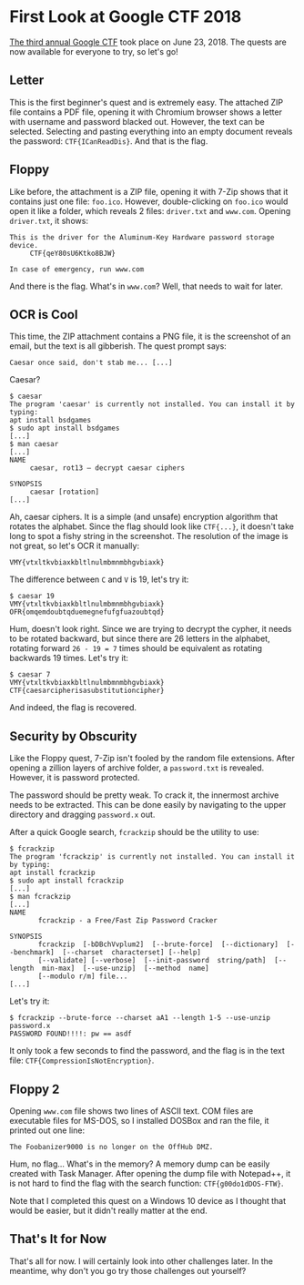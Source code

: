 # First Look at Google CTF 2018

[The third annual Google CTF](https://security.googleblog.com/2018/05/google-ctf-2018-is-here.html)
took place on June 23, 2018. The quests are now available for everyone to try,
so let's go!

## Letter

This is the first beginner's quest and is extremely easy. The attached ZIP file
contains a PDF file, opening it with Chromium browser shows a letter with
username and password blacked out. However, the text can be selected. Selecting
and pasting everything into an empty document reveals the password:
`CTF{ICanReadDis}`. And that is the flag.

## Floppy

Like before, the attachment is a ZIP file, opening it with 7-Zip shows that it
contains just one file: `foo.ico`. However, double-clicking on `foo.ico` would
open it like a folder, which reveals 2 files: `driver.txt` and `www.com`.
Opening `driver.txt`, it shows:

```
This is the driver for the Aluminum-Key Hardware password storage device.
     CTF{qeY80sU6Ktko8BJW}

In case of emergency, run www.com
```

And there is the flag. What's in `www.com`? Well, that needs to wait for
later.

## OCR is Cool

This time, the ZIP attachment contains a PNG file, it is the screenshot of an
email, but the text is all gibberish. The quest prompt says:

```
Caesar once said, don't stab me... [...]
```

Caesar?

```
$ caesar
The program 'caesar' is currently not installed. You can install it by typing:
apt install bsdgames
$ sudo apt install bsdgames
[...]
$ man caesar
[...]
NAME
     caesar, rot13 — decrypt caesar ciphers

SYNOPSIS
     caesar [rotation]
[...]
```

Ah, caesar ciphers. It is a simple (and unsafe) encryption algorithm that
rotates the alphabet. Since the flag should look like `CTF{...}`, it doesn't
take long to spot a fishy string in the screenshot. The resolution of the image
is not great, so let's OCR it manually:

```
VMY{vtxltkvbiaxkbltlnulmbmnmbhgvbiaxk}
```

The difference between `C` and `V` is 19, let's try it:

```
$ caesar 19
VMY{vtxltkvbiaxkbltlnulmbmnmbhgvbiaxk}
OFR{omqemdoubtqduemegnefufgfuazoubtqd}
```

Hum, doesn't look right. Since we are trying to decrypt the cypher, it needs
to be rotated backward, but since there are 26 letters in the alphabet,
rotating forward `26 - 19 = 7` times should be equivalent as rotating backwards
19 times. Let's try it:

```
$ caesar 7
VMY{vtxltkvbiaxkbltlnulmbmnmbhgvbiaxk}
CTF{caesarcipherisasubstitutioncipher}
```

And indeed, the flag is recovered.

## Security by Obscurity

Like the Floppy quest, 7-Zip isn't fooled by the random file extensions. After
opening a zillion layers of archive folder, a `password.txt` is revealed.
However, it is password protected.

The password should be pretty weak. To crack it, the innermost archive needs
to be extracted. This can be done easily by navigating to the upper directory
and dragging `password.x` out.

After a quick Google search, `fcrackzip` should be the utility to use:

```
$ fcrackzip
The program 'fcrackzip' is currently not installed. You can install it by typing:
apt install fcrackzip
$ sudo apt install fcrackzip
[...]
$ man fcrackzip
[...]
NAME
       fcrackzip - a Free/Fast Zip Password Cracker

SYNOPSIS
       fcrackzip  [-bDBchVvplum2]  [--brute-force]  [--dictionary]  [--benchmark]  [--charset  characterset] [--help]
       [--validate] [--verbose]  [--init-password  string/path]  [--length  min-max]  [--use-unzip]  [--method  name]
       [--modulo r/m] file...
[...]
```

Let's try it:

```
$ fcrackzip --brute-force --charset aA1 --length 1-5 --use-unzip password.x
PASSWORD FOUND!!!!: pw == asdf
```

It only took a few seconds to find the password, and the flag is in the text
file: `CTF{CompressionIsNotEncryption}`.

## Floppy 2

Opening `www.com` file shows two lines of ASCII text. COM files are executable
files for MS-DOS, so I installed DOSBox and ran the file, it printed out one
line:

```
The Foobanizer9000 is no longer on the OffHub DMZ.
```

Hum, no flag... What's in the memory? A memory dump can be easily created with
Task Manager. After opening the dump file with Notepad++, it is not hard to
find the flag with the search function: `CTF{g00do1dDOS-FTW}`.

Note that I completed this quest on a Windows 10 device as I thought that would
be easier, but it didn't really matter at the end.

## That's It for Now

That's all for now. I will certainly look into other challenges later. In the
meantime, why don't you go try those challenges out yourself?
